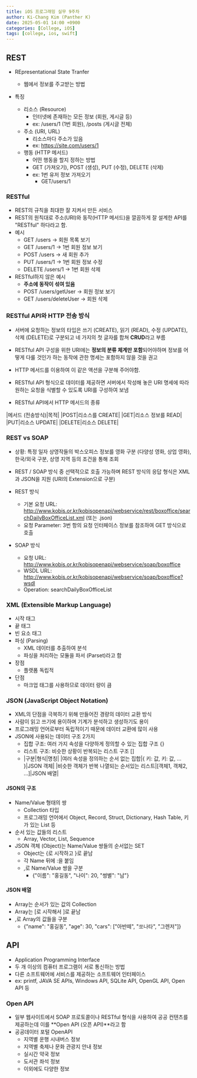 ```yaml
---
title: iOS 프로그래밍 실무 9주차
author: Ki-Chang Kim (Panther K)
date: 2025-05-01 14:00 +0900
categories: [College, iOS]
tags: [college, ios, swift]
---
```


## REST

- REpresentational State Tranfer
  - 웹에서 정보를 주고받는 방법

- 특징
  - 리소스 (Resource)
    - 인터넷에 존재하는 모든 정보 (회원, 게시글 등)
    - ex: /users/1 (1번 회원), /posts (게시글 전체)
  - 주소 (URI, URL)
    - 리소스마다 주소가 있음
    - ex: https://site.com/users/1
  - 행동 (HTTP 메서드)
    - 어떤 행동을 할지 정하는 방법
    - GET (가져오기), POST (생성), PUT (수정), DELETE (삭제)
    - ex: 1번 유저 정보 가져오기
      - GET/users/1

### RESTful

- REST의 규칙을 최대한 잘 지켜서 만든 서비스
- REST의 원칙대로 주소(URI)와 동작(HTTP 메서드)을 깔끔하게 잘 설계한 API를 "RESTful" 하다라고 함.
- 예시
  - GET /users -> 회원 목록 보기
  - GET /users/1 -> 1번 회원 정보 보기
  - POST /users -> 새 회원 추가
  - PUT /users/1 -> 1번 회원 정보 수정
  - DELETE /users/1 -> 1번 회원 삭제
- RESTful하지 않은 예시
  - **주소에 동작이 섞여 있음**
  - POST /users/getUser -> 회원 정보 보기
  - GET /users/deleteUser -> 회원 삭제

### RESTful API와 HTTP 전송 방식

- 서버에 요청하는 정보의 타입은 쓰기 (CREATE), 읽기 (READ), 수정 (UPDATE), 삭제 (DELETE)로 구분되고 네 가지의 첫 글자를 합쳐 **CRUD**라고 부름
- RESTful API 구성을 위한 URI에는 **정보의 분류 체계만 포함**되어야하며 정보를 어떻게 다룰 것인가 하는 동작에 관한 명세는 포함하지 않을 것을 권고
- HTTP 메서드를 이용하여 이 같은 액션을 구분해 주어야함.
- RESTful API 형식으로 데이터를 제공하면 서버에서 작성해 놓은 URI 명세에 따라 원하는 요청을 식별할 수 있도록 URI를 구성하여 보냄

- RESTful API에서 HTTP 메서드의 종류

|메서드 (전송방식)|목적|
|POST|리소스를 CREATE|
|GET|리소스 정보를 READ|
|PUT|리소스 UPDATE|
|DELETE|리소스 DELETE|

### REST vs SOAP

- 상황: 특정 일자 상영작들의 박스오피스 정보를 영화 구분 (다양성 영화, 상업 영화), 한국/외국 구분, 상영 지역 등의 조건을 통해 조회
- REST / SOAP 방식 중 선택적으로 호출 가능하며 REST 방식의 응답 형식은 XML과 JSON을 지원 (URI의 Extension으로 구분)

- REST 방식
  - 기본 요청 URL: http://www.kobis.or.kr/kobisopenapi/webservice/rest/boxoffice/searchDailyBoxOfficeList.xml (또는 .json)
  - 요청 Parameter: 3번 항의 요청 인터페이스 정보를 참조하여 GET 방식으로 호출
- SOAP 방식
  - 요청 URL: http://www.kobis.or.kr/kobisopenapi/webservice/soap/boxoffice
  - WSDL URL:  http://www.kobis.or.kr/kobisopenapi/webservice/soap/boxoffice?wsdl
  - Operation: searchDailyBoxOfficeList

### XML (Extensible Markup Language)

- 시작 태그 <element>
- 끝 태그 </element>
- 빈 요소 태그 <element/>
- 파싱 (Parsing)
  - XML 데이터를 추출하여 분석
  - 파싱을 처리하는 모듈을 파서 (Parset)라고 함
- 장점
  - 플랫폼 독립적
- 단점
  - 마크업 태그를 사용하므로 데이터 량이 큼

### JSON (JavaScript Object Notation)

- XML의 단점을 극복하기 위해 만들어진 경량의 데이터 교환 방식
- 사람이 읽고 쓰기에 용이하며 기계가 분석하고 생성하기도 용이
- 프로그래밍 언어로부터 독립적이기 때문에 데이터 교환에 많이 사용
- JSON에 사용되는 데이터 구조 2가지
  - 집합 구조: 여러 가지 속성을 다양하게 정의할 수 있는 집합 구조 {}
  - 리스트 구조: 비슷한 상황이 반복되는 리스트 구조 []
  - |구분|형식|명칭|
    |여러 속성을 정의하는 순서 없는 집합|{ 키: 값, 키: 값, ... }|JSON 객체|
    |비슷한 객체가 반복 나열되는 순서있는 리스트|[객체1, 객체2, ...]|JSON 배열|

#### JSON의 구조

- Name/Value 형태의 쌍
  - Collection 타입
  - 프로그래밍 언어에서 Object, Record, Struct, Dictionary, Hash Table, 키가 있는 List 등
- 순서 있는 값들의 리스트
  - Array, Vector, List, Sequence
- JSON 객체 (Object)는 Name/Value 쌍들의 순서없는 SET
  - Object는 {로 시작하고 }로 끝남
  - 각 Name 뒤에 :을 붙임
  - ,로 Name/Value 쌍을 구분
    - {"이름": "홍길동", "나이": 20, "썽별": "남"}

#### JSON 배열

- Array는 순서가 있는 값의 Collection
- Array는 [로 시작해서 ]로 끝남
- ,로 Array의 값들을 구분
  - {"name": "홍길동", "age": 30, "cars": ["아반떼", "쏘나타", "그렌저"]}

## API

- Application Programming Interface
- 두 개 이상의 컴퓨터 프로그램이 서로 통신하는 방법
- 다른 소프트웨어에 서비스를 제공하는 소프트웨어 인터페이스
- ex: printf, JAVA SE APIs, Windows API, SQLite API, OpenGL API, Open API 등

### Open API

- 일부 웹사이트에서 SOAP 프로토콜이나 RESTful 형식을 사용하여 공공 컨텐츠를 제공하는데 이를 **Open API (오픈 API)**라고 함
- 공공데이터 포털 OpenAPI
  - 지역별 운행 시내버스 정보
  - 지역별 축제나 문화 관광지 안내 정보
  - 실시간 약국 정보
  - 도서관 좌석 정보
  - 이외에도 다양한 정보